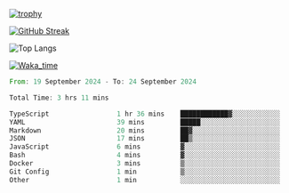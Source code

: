 <!--
**ren-joey/ren-joey** is a ✨ _special_ ✨ repository because its `README.md` (this file) appears on your GitHub profile.

Here are some ideas to get you started:

- 🔭 I’m currently working on ...
- 🌱 I’m currently learning ...
- 👯 I’m looking to collaborate on ...
- 🤔 I’m looking for help with ...
- 💬 Ask me about ...
- 📫 How to reach me: ...
- 😄 Pronouns: ...
- ⚡ Fun fact: ...
-->

[![trophy](https://github-profile-trophy.vercel.app/?username=ren-joey&theme=darkhub)](https://github.com/ren-joey)

[![GitHub Streak](https://streak-stats.demolab.com/?user=ren-joey&theme=dark)](https://github.com/ren-joey)

![Top Langs](https://github-readme-stats.vercel.app/api/top-langs?username=ren-joey&show_icons=true&layout=compact&locale=en&hide=html,CSS,scss,Pug,Twig&theme=dark)

[![Waka_time](https://github-readme-stats.vercel.app/api/wakatime?username=joeyren&theme=dark)](https://github.com/ren-joey)

<!--START_SECTION:waka-->

```rust
From: 19 September 2024 - To: 24 September 2024

Total Time: 3 hrs 11 mins

TypeScript                 1 hr 36 mins    ████████████▓░░░░░░░░░░░░   50.32 %
YAML                       39 mins         █████░░░░░░░░░░░░░░░░░░░░   20.30 %
Markdown                   20 mins         ██▓░░░░░░░░░░░░░░░░░░░░░░   10.75 %
JSON                       17 mins         ██▒░░░░░░░░░░░░░░░░░░░░░░   09.01 %
JavaScript                 6 mins          ▓░░░░░░░░░░░░░░░░░░░░░░░░   03.18 %
Bash                       4 mins          ▓░░░░░░░░░░░░░░░░░░░░░░░░   02.21 %
Docker                     3 mins          ▒░░░░░░░░░░░░░░░░░░░░░░░░   01.91 %
Git Config                 1 min           ▒░░░░░░░░░░░░░░░░░░░░░░░░   01.00 %
Other                      1 min           ░░░░░░░░░░░░░░░░░░░░░░░░░   00.65 %
```

<!--END_SECTION:waka-->
